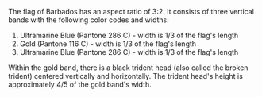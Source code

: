 The flag of Barbados has an aspect ratio of 3:2. It consists of three vertical bands with the following color codes and widths:

1. Ultramarine Blue (Pantone 286 C) - width is 1/3 of the flag's length
2. Gold (Pantone 116 C) - width is 1/3 of the flag's length
3. Ultramarine Blue (Pantone 286 C) - width is 1/3 of the flag's length

Within the gold band, there is a black trident head (also called the broken trident) centered vertically and horizontally. The trident head's height is approximately 4/5 of the gold band's width.
